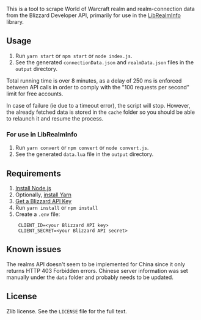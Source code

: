 This is a tool to scrape World of Warcraft realm and realm-connection data from the Blizzard Developer API, primarily for use in the [LibRealmInfo](https://github.com/phanx-wow/LibRealmInfo) library.

## Usage

1. Run `yarn start` or `npm start` or `node index.js`.
2. See the generated `connectionData.json` and `realmData.json` files in the `output` directory.

Total running time is over 8 minutes, as a delay of 250 ms is enforced between API calls in order to comply with the "100 requests per second" limit for free accounts.

In case of failure (ie due to a timeout error), the script will stop. However, the already fetched data is stored in the `cache` folder so you should be able to relaunch it and resume the process.

### For use in LibRealmInfo

1. Run `yarn convert` or `npm convert` or `node convert.js`.
2. See the generated `data.lua` file in the `output` directory.

## Requirements

1. [Install Node.js](https://nodejs.org/)
2. Optionally, [install Yarn](https://yarnpkg.com/lang/en/docs/install/)
2. [Get a Blizzard API Key](https://develop.battle.net/documentation/guides/getting-started)
3. Run `yarn install` or `npm install`
4. Create a `.env` file:
   ```
	CLIENT_ID=<your Blizzard API key>
	CLIENT_SECRET=<your Blizzard API secret>
	```

## Known issues

The realms API doesn't seem to be implemented for China since it only returns HTTP 403 Forbidden errors. Chinese server information was set manually under the `data` folder and probably needs to be updated.

## License

Zlib license. See the `LICENSE` file for the full text.

